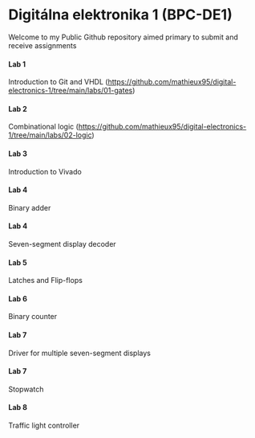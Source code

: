 # Digitálna elektronika 1 (BPC-DE1)

Welcome to my Public Github repository aimed primary to submit and receive assignments 

#### Lab 1
Introduction to Git and VHDL (https://github.com/mathieux95/digital-electronics-1/tree/main/labs/01-gates)
#### Lab 2
Combinational logic (https://github.com/mathieux95/digital-electronics-1/tree/main/labs/02-logic)
#### Lab 3
Introduction to Vivado
#### Lab 4
Binary adder
#### Lab 4
Seven-segment display decoder
#### Lab 5
Latches and Flip-flops
#### Lab 6
Binary counter
#### Lab 7
Driver for multiple seven-segment displays
#### Lab 7
Stopwatch
#### Lab 8
Traffic light controller


